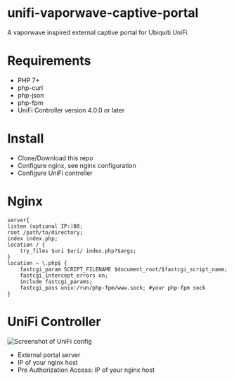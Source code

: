 
# unifi-vaporwave-captive-portal
A vaporwave inspired external captive portal for Ubiquiti UniFi
# Requirements

 - PHP 7+
 - php-curl
 - php-json
 - php-fpm
 - UniFi Controller version 4.0.0 or later
# Install
 - Clone/Download this repo
 - Configure nginx, see nginx configuration
 - Configure UniFi controller
# Nginx

    server{
    listen (optional IP:)80;
    root /path/to/directory;
    index index.php;
    location / {
        try_files $uri $uri/ index.php?$args;
    }
    location ~ \.php$ {
        fastcgi_param SCRIPT_FILENAME $document_root/$fastcgi_script_name;
        fastcgi_intercept_errors on;
        include fastcgi_params;
        fastcgi_pass unix:/run/php-fpm/www.sock; #your php-fpm sock
    }
# UniFi Controller
![Screenshot of UniFi config](https://i.imgur.com/D00GJNy.png)
 - External portal server
 - IP of your nginx host
 - Pre Authorization Access: IP of your nginx host
